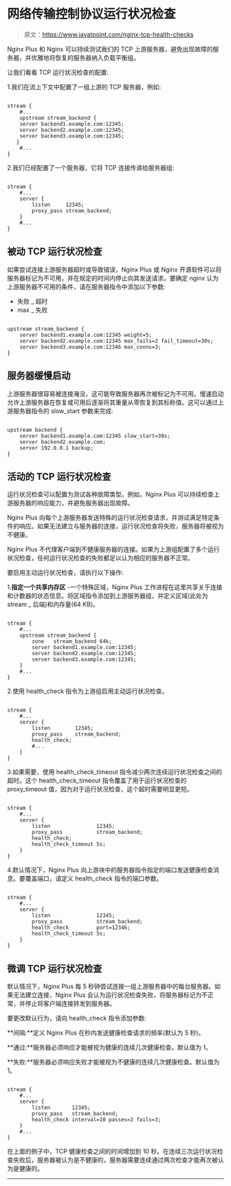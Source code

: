 # 网络传输控制协议运行状况检查

> 原文：<https://www.javatpoint.com/nginx-tcp-health-checks>

Nginx Plus 和 Nginx 可以持续测试我们的 TCP 上游服务器，避免出现故障的服务器，并优雅地将恢复的服务器纳入负载平衡组。

让我们看看 TCP 运行状况检查的配置:

1.我们在流上下文中配置了一组上游的 TCP 服务器，例如:

```

stream {
    #...
    upstream stream_backend {
    server backend1.example.com:12345;
    server backend2.example.com:12345;
    server backend3.example.com:12345;
   }
    #...
}

```

2.我们已经配置了一个服务器，它将 TCP 连接传递给服务器组:

```

stream {
    #...
    server {
        listen     12345;
        proxy_pass stream_backend;
    }
    #...
}

```

## 被动 TCP 运行状况检查

如果尝试连接上游服务器超时或导致错误，Nginx Plus 或 Nginx 开源软件可以将服务器标记为不可用，并在规定的时间内停止向其发送请求。要确定 nginx 认为上游服务器不可用的条件，请在服务器指令中添加以下参数:

*   失败 _ 超时
*   max _ 失败

```

upstream stream_backend {
    server backend1.example.com:12345 weight=5;
    server backend2.example.com:12345 max_fails=2 fail_timeout=30s;
    server backend3.example.com:12346 max_conns=3;
}

```

## 服务器缓慢启动

上游服务器很容易被连接淹没，这可能导致服务器再次被标记为不可用。慢速启动允许上游服务器在恢复或可用后逐渐将其重量从零恢复到其标称值。这可以通过上游服务器指令的 slow_start 参数来完成:

```

upstream backend {
    server backend1.example.com:12345 slow_start=30s;
    server backend2.example.com;
    server 192.0.0.1 backup;
}

```

## 活动的 TCP 运行状况检查

运行状况检查可以配置为测试各种故障类型。例如，Nginx Plus 可以持续检查上游服务器的响应能力，并避免服务器出现故障。

Nginx Plus 向每个上游服务器发送特殊的运行状况检查请求，并测试满足特定条件的响应。如果无法建立与服务器的连接，运行状况检查将失败，服务器将被视为不健康。

Nginx Plus 不代理客户端到不健康服务器的连接。如果为上游组配置了多个运行状况检查，任何运行状况检查的失败都足以认为相应的服务器不正常。

要启用主动运行状况检查，请执行以下操作:

1.**指定一个共享内存区** -一个特殊区域，Nginx Plus 工作进程在这里共享关于连接和计数器的状态信息。将区域指令添加到上游服务器组，并定义区域(此处为 stream _ 后端)和内存量(64 KB)。

```

stream {
    #...
    upstream stream_backend {
        zone   stream_backend 64k;
        server backend1.example.com:12345;
        server backend2.example.com:12345;
        server backend3.example.com:12345;
    }
    #...
}

```

2.使用 health_check 指令为上游组启用主动运行状况检查。

```

stream {
    #...
    server {
        listen        12345;
        proxy_pass    stream_backend;
        health_check;
        #...
    }
}

```

3.如果需要，使用 health_check_timeout 指令减少两次连续运行状况检查之间的超时。这个 health_check_timeout 指令覆盖了用于运行状况检查的 proxy_timeout 值，因为对于运行状况检查，这个超时需要明显更短。

```

stream {
    #...
    server {
        listen               12345;
        proxy_pass           stream_backend;
        health_check;
        health_check_timeout 5s;
    }
}

```

4.默认情况下，Nginx Plus 向上游块中的服务器指令指定的端口发送健康检查消息。要覆盖端口，请定义 health_check 指令的端口参数。

```

stream {
    #...
    server {
        listen               12345;
        proxy_pass           stream_backend;
        health_check         port=12346;
        health_check_timeout 5s;
    }
}

```

## 微调 TCP 运行状况检查

默认情况下，Nginx Plus 每 5 秒钟尝试连接一组上游服务器中的每台服务器。如果无法建立连接，Nginx Plus 会认为运行状况检查失败，将服务器标记为不正常，并停止将客户端连接转发到服务器。

要更改默认行为，请向 health_check 指令添加参数:

**间隔:**定义 Nginx Plus 在秒内发送健康检查请求的频率(默认为 5 秒)。

**通过:**服务器必须响应才能被视为健康的连续几次健康检查。默认值为 1。

**失败:**服务器必须响应失败才能被视为不健康的连续几次健康检查。默认值为 1。

```

stream {
    #...
    server {
        listen       12345;
        proxy_pass   stream_backend;
        health_check interval=10 passes=2 fails=3;
    }
    #...
}

```

在上面的例子中，TCP 健康检查之间的时间增加到 10 秒。在连续三次运行状况检查失败后，服务器被认为是不健康的，服务器需要连续通过两次检查才能再次被认为是健康的。

* * *